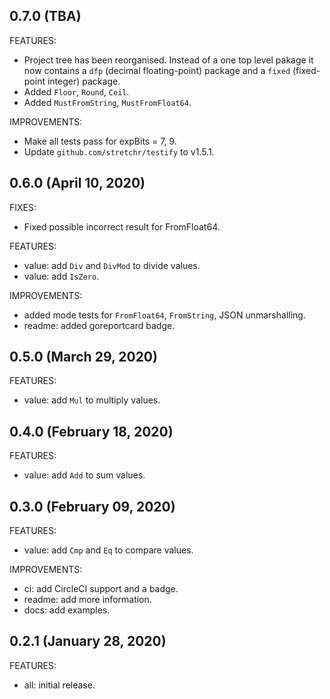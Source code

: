 ## 0.7.0 (TBA)

FEATURES:

* Project tree has been reorganised. Instead of a one top level pakage it now contains a `dfp` (decimal floating-point) package
and a `fixed` (fixed-point integer) package.
* Added `Floor`, `Round`, `Ceil`.
* Added `MustFromString`, `MustFromFloat64`.

IMPROVEMENTS:

* Make all tests pass for expBits = 7, 9.
* Update `github.com/stretchr/testify` to v1.5.1.

## 0.6.0 (April 10, 2020)

FIXES:

* Fixed possible incorrect result for FromFloat64.

FEATURES:

* value: add `Div` and `DivMod` to divide values.
* value: add `IsZero`.

IMPROVEMENTS:

* added mode tests for `FromFloat64`, `FromString`, JSON unmarshalling.
* readme: added goreportcard badge.

## 0.5.0 (March 29, 2020)

FEATURES:

* value: add `Mul` to multiply values.

## 0.4.0 (February 18, 2020)

FEATURES:

* value: add `Add` to sum values.

## 0.3.0 (February 09, 2020)

FEATURES:

* value: add `Cmp` and `Eq` to compare values.

IMPROVEMENTS:

* ci: add CircleCI support and a badge.
* readme: add more information.
* docs: add examples.

## 0.2.1 (January 28, 2020)

FEATURES:

* all: initial release.